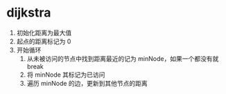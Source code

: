 # dijkstra

1. 初始化距离为最大值
2. 起点的距离标记为 0
3. 开始循环
   1. 从未被访问的节点中找到距离最近的记为 minNode，如果一个都没有就 break
   2. 将 minNode 其标记为已访问
   3. 遍历 minNode 的边，更新到其他节点的距离
